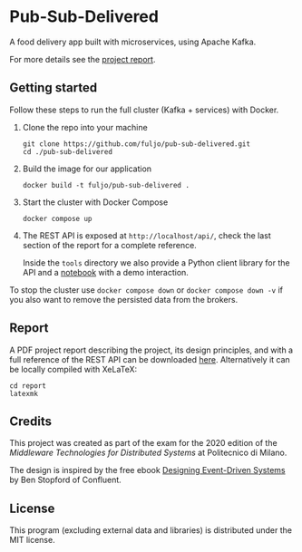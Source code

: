 # Pub-Sub-Delivered

A food delivery app built with microservices, using Apache Kafka.

For more details see the [project report](https://github.com/fuljo/pub-sub-delivered/releases/latest/download/psd_report.pdf).

## Getting started

Follow these steps to run the full cluster (Kafka + services) with Docker.

1. Clone the repo into your machine
   ```shell
   git clone https://github.com/fuljo/pub-sub-delivered.git
   cd ./pub-sub-delivered
   ```

2. Build the image for our application
    ```shell
    docker build -t fuljo/pub-sub-delivered .
    ```

3. Start the cluster with Docker Compose
   ```
   docker compose up
   ```

4. The REST API is exposed at `http://localhost/api/`, check the last section of the report for a complete reference.

   Inside the `tools` directory we also provide a Python client library for the API and a [notebook](tools/test_interactive.ipynb) with a demo interaction.

To stop the cluster use `docker compose down` or `docker compose down -v` if you also want to remove the persisted data from the brokers.


## Report
A PDF project report describing the project, its design principles, and with a full reference of the REST API can be downloaded [here](https://github.com/fuljo/pub-sub-delivered/releases/latest/download/psd_report.pdf).
Alternatively it can be locally compiled with XeLaTeX:
```
cd report
latexmk
```

## Credits
This project was created as part of the exam for the 2020 edition of the *Middleware Technologies for Distributed Systems* at Politecnico di Milano.

The design is inspired by the free ebook [Designing Event-Driven Systems](https://www.confluent.io/designing-event-driven-systems/) by Ben Stopford of Confluent.

## License
This program (excluding external data and libraries) is distributed under the MIT license.